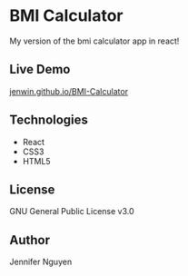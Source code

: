 # BMI Calculator
My version of the bmi calculator app in react!

## Live Demo
[jenwin.github.io/BMI-Calculator](https://jenwin.github.io/BMI-Calculator/)

## Technologies
- React
- CSS3
- HTML5

## License
GNU General Public License v3.0

## Author
Jennifer Nguyen